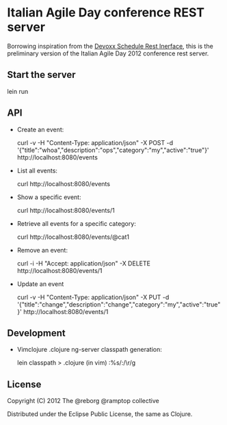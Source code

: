 # Italian Agile Day conference REST server

Borrowing inspiration from the [Devoxx Schedule Rest Inerface](http://www.devoxx.com/display/Devoxx2K10/Schedule+REST+interface), this is the preliminary version of the Italian Agile Day 2012 conference rest server. 

## Start the server

lein run

## API

* Create an event:

    curl -v -H "Content-Type: application/json" -X POST -d '{"title":"whoa","description":"ops","category":"my","active":"true"}' http://localhost:8080/events

* List all events:

    curl http://localhost:8080/events

* Show a specific event:

    curl http://localhost:8080/events/1

* Retrieve all events for a specific category:

    curl http://localhost:8080/events/@cat1

* Remove an event:

    curl -i -H "Accept: application/json" -X DELETE http://localhost:8080/events/1

* Update an event

    curl -v -H "Content-Type: application/json" -X PUT -d '{"title":"change","description":"change","category":"my","active":"true"}' http://localhost:8080/events/1

## Development

* Vimclojure .clojure ng-server classpath generation:

    lein classpath > .clojure
    (in vim) :%s/\:/\r/g

## License

Copyright (C) 2012 The @reborg @ramptop collective

Distributed under the Eclipse Public License, the same as Clojure.
